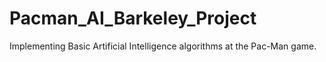 # Pacman_AI_Barkeley_Project

Implementing Basic Artificial Intelligence algorithms at the Pac-Man game.
